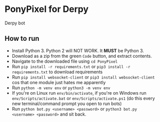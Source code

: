 # PonyPixel for Derpy
Derpy bot

## How to run
* Install Python 3. Python 2 will NOT WORK. It **MUST** be Python 3.
* Download as a zip from the green `Code` button, and extract contents.
* Navigate to the downloaded file using `cd PonyPixel`
* Run `pip install -r requirements.txt` or `pip3 install -r requirements.txt` to download requirements
* Run `pip install websocket-client` or `pip3 install websocket-client` cos that one module just hates me apparently
* Run `python -m venv env` or `python3 -m venv env`
* If you're on Linux run `env/bin/activate`, if you're on Windows run `env/Scripts/activate.bat` or `env/Scripts/activate.ps1` (do this every new terminal/command prompt you open to run bots)
* Run `python bot.py <username> <password>` or `python3 bot.py <username> <password>` and sit back.
